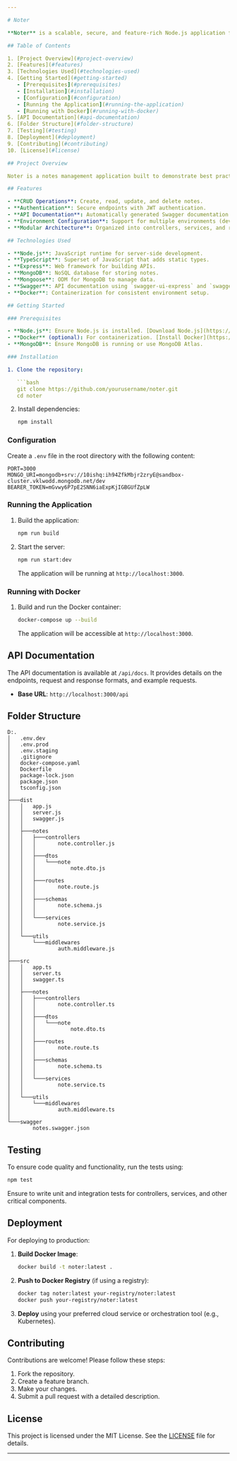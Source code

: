 ```yaml
---

# Noter

**Noter** is a scalable, secure, and feature-rich Node.js application for managing notes. Built with TypeScript, Express, and MongoDB, Noter provides a robust API for creating, retrieving, updating, and deleting notes. The project is designed with a modular architecture and includes comprehensive API documentation.

## Table of Contents

1. [Project Overview](#project-overview)
2. [Features](#features)
3. [Technologies Used](#technologies-used)
4. [Getting Started](#getting-started)
   - [Prerequisites](#prerequisites)
   - [Installation](#installation)
   - [Configuration](#configuration)
   - [Running the Application](#running-the-application)
   - [Running with Docker](#running-with-docker)
5. [API Documentation](#api-documentation)
6. [Folder Structure](#folder-structure)
7. [Testing](#testing)
8. [Deployment](#deployment)
9. [Contributing](#contributing)
10. [License](#license)

## Project Overview

Noter is a notes management application built to demonstrate best practices in backend development using Node.js. It supports CRUD operations for notes and features secure authentication and comprehensive API documentation.

## Features

- **CRUD Operations**: Create, read, update, and delete notes.
- **Authentication**: Secure endpoints with JWT authentication.
- **API Documentation**: Automatically generated Swagger documentation.
- **Environment Configuration**: Support for multiple environments (development, staging, production).
- **Modular Architecture**: Organized into controllers, services, and routes.

## Technologies Used

- **Node.js**: JavaScript runtime for server-side development.
- **TypeScript**: Superset of JavaScript that adds static types.
- **Express**: Web framework for building APIs.
- **MongoDB**: NoSQL database for storing notes.
- **Mongoose**: ODM for MongoDB to manage data.
- **Swagger**: API documentation using `swagger-ui-express` and `swagger-jsdoc`.
- **Docker**: Containerization for consistent environment setup.

## Getting Started

### Prerequisites

- **Node.js**: Ensure Node.js is installed. [Download Node.js](https://nodejs.org/)
- **Docker** (optional): For containerization. [Install Docker](https://docs.docker.com/get-docker/)
- **MongoDB**: Ensure MongoDB is running or use MongoDB Atlas.

### Installation

1. Clone the repository:

   ```bash
   git clone https://github.com/yourusername/noter.git
   cd noter
   ```

2. Install dependencies:

   ```bash
   npm install
   ```

### Configuration

Create a `.env` file in the root directory with the following content:

```env
PORT=3000
MONGO_URI=mongodb+srv://10ishq:ih94ZfkMbjr2zryE@sandbox-cluster.vklwodd.mongodb.net/dev
BEARER_TOKEN=mGvwy6P7pE2SNN6iaExpKjIGBGUfZpLW
```

### Running the Application

1. Build the application:

   ```bash
   npm run build
   ```

2. Start the server:

   ```bash
   npm run start:dev
   ```

   The application will be running at `http://localhost:3000`.

### Running with Docker

1. Build and run the Docker container:

   ```bash
   docker-compose up --build
   ```

   The application will be accessible at `http://localhost:3000`.

## API Documentation

The API documentation is available at `/api/docs`. It provides details on the endpoints, request and response formats, and example requests.

- **Base URL**: `http://localhost:3000/api`

## Folder Structure

```plaintext
D:.
│   .env.dev
│   .env.prod
│   .env.staging
│   .gitignore
│   docker-compose.yaml
│   Dockerfile
│   package-lock.json
│   package.json
│   tsconfig.json
│   
├───dist
│   │   app.js
│   │   server.js
│   │   swagger.js
│   │   
│   ├───notes
│   │   ├───controllers
│   │   │       note.controller.js
│   │   │
│   │   ├───dtos
│   │   │   └───note
│   │   │           note.dto.js
│   │   │
│   │   ├───routes
│   │   │       note.route.js
│   │   │
│   │   ├───schemas
│   │   │       note.schema.js
│   │   │
│   │   └───services
│   │           note.service.js
│   │
│   └───utils
│       └───middlewares
│               auth.middleware.js
│
├───src
│   │   app.ts
│   │   server.ts
│   │   swagger.ts
│   │
│   ├───notes
│   │   ├───controllers
│   │   │       note.controller.ts
│   │   │
│   │   ├───dtos
│   │   │   └───note
│   │   │           note.dto.ts
│   │   │
│   │   ├───routes
│   │   │       note.route.ts
│   │   │
│   │   ├───schemas
│   │   │       note.schema.ts
│   │   │
│   │   └───services
│   │           note.service.ts
│   │
│   └───utils
│       └───middlewares
│               auth.middleware.ts
│
└───swagger
        notes.swagger.json
```

## Testing

To ensure code quality and functionality, run the tests using:

```bash
npm test
```

Ensure to write unit and integration tests for controllers, services, and other critical components.

## Deployment

For deploying to production:

1. **Build Docker Image**:

   ```bash
   docker build -t noter:latest .
   ```

2. **Push to Docker Registry** (if using a registry):

   ```bash
   docker tag noter:latest your-registry/noter:latest
   docker push your-registry/noter:latest
   ```

3. **Deploy** using your preferred cloud service or orchestration tool (e.g., Kubernetes).

## Contributing

Contributions are welcome! Please follow these steps:

1. Fork the repository.
2. Create a feature branch.
3. Make your changes.
4. Submit a pull request with a detailed description.

## License

This project is licensed under the MIT License. See the [LICENSE](LICENSE) file for details.

---
```


